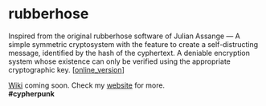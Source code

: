 # rubberhose

Inspired from the original rubberhose software of Julian Assange — A simple symmetric cryptosystem with the feature to create a self-distructing message, identified by the hash of the cyphertext. A deniable encryption system whose existence can only be verified using the appropriate cryptographic key. [[online_version](http://rubberhose.andrealeone.xyz)]<br>

[Wiki](https://github.com/andrealeone/rubberhose/wiki) coming soon. Check my [website](https://andrealeone.xyz/#/rubberhose) for more.<br>
**\#cypherpunk**
